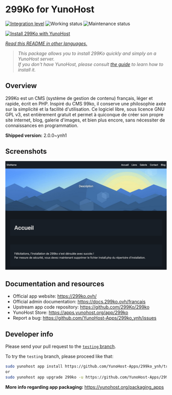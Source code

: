 <!--
N.B.: This README was automatically generated by <https://github.com/YunoHost/apps/tree/master/tools/readme_generator>
It shall NOT be edited by hand.
-->

# 299Ko for YunoHost

[![Integration level](https://apps.yunohost.org/badge/integration/299ko)](https://ci-apps.yunohost.org/ci/apps/299ko/)
![Working status](https://apps.yunohost.org/badge/state/299ko)
![Maintenance status](https://apps.yunohost.org/badge/maintained/299ko)

[![Install 299Ko with YunoHost](https://install-app.yunohost.org/install-with-yunohost.svg)](https://install-app.yunohost.org/?app=299ko)

*[Read this README in other languages.](./ALL_README.md)*

> *This package allows you to install 299Ko quickly and simply on a YunoHost server.*  
> *If you don't have YunoHost, please consult [the guide](https://yunohost.org/install) to learn how to install it.*

## Overview

299Ko est un CMS (système de gestion de contenu) français, léger et rapide, écrit en PHP.
Inspiré du CMS 99ko, il conserve une philosophie axée sur la simplicité et la facilité d'utilisation. Ce logiciel libre, sous licence GNU GPL v3, est entièrement gratuit et permet à quiconque de créer son propre site internet, blog, galerie d'images, et bien plus encore, sans nécessiter de connaissances en programmation.

**Shipped version:** 2.0.0~ynh1

## Screenshots

![Screenshot of 299Ko](./doc/screenshots/screenshot.png)

## Documentation and resources

- Official app website: <https://299ko.ovh/>
- Official admin documentation: <https://docs.299ko.ovh/francais>
- Upstream app code repository: <https://github.com/299Ko/299ko>
- YunoHost Store: <https://apps.yunohost.org/app/299ko>
- Report a bug: <https://github.com/YunoHost-Apps/299ko_ynh/issues>

## Developer info

Please send your pull request to the [`testing` branch](https://github.com/YunoHost-Apps/299ko_ynh/tree/testing).

To try the `testing` branch, please proceed like that:

```bash
sudo yunohost app install https://github.com/YunoHost-Apps/299ko_ynh/tree/testing --debug
or
sudo yunohost app upgrade 299ko -u https://github.com/YunoHost-Apps/299ko_ynh/tree/testing --debug
```

**More info regarding app packaging:** <https://yunohost.org/packaging_apps>
